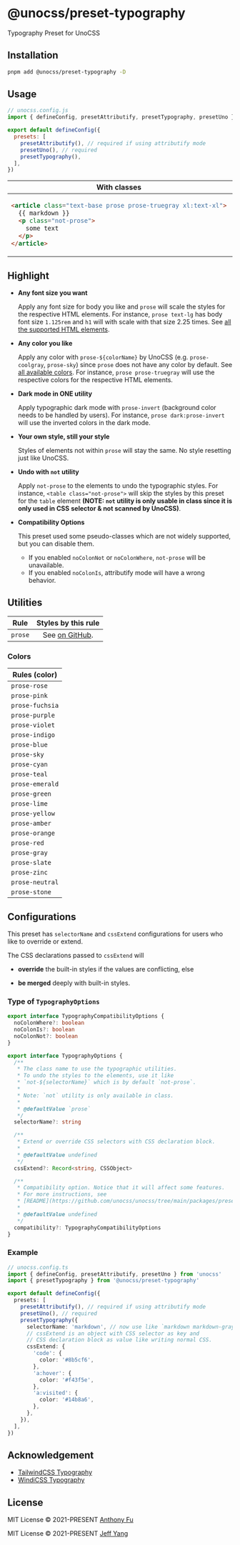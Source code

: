 # @unocss/preset-typography

Typography Preset for UnoCSS

## Installation

```bash
pnpm add @unocss/preset-typography -D
```

## Usage

```js
// unocss.config.js
import { defineConfig, presetAttributify, presetTypography, presetUno } from 'unocss'

export default defineConfig({
  presets: [
    presetAttributify(), // required if using attributify mode
    presetUno(), // required
    presetTypography(),
  ],
})
```

<table>
<thead>
<tr style="text-align: center">
<th>With classes</th>
<th>With attributes</th>
</tr>
</thead>
<tbody>
<tr>
<td>

<!-- prettier-ignore -->
```html
<article class="text-base prose prose-truegray xl:text-xl">
  {{ markdown }}
  <p class="not-prose">
    some text
  </p>
</article>
```

</td>

<td>

<!-- prettier-ignore -->
```html
<article text-base prose prose-truegray xl="text-xl">
  {{ markdown }}
  <p class="not-prose">
    not-prose is only available in class.
  </p>
</article>
```

</td>
</tr>
</tbody>
</table>

## Highlight

- **Any font size you want**

  Apply any font size for body you like and `prose` will scale the styles for
  the respective HTML elements. For instance, `prose text-lg` has body font size
  `1.125rem` and `h1` will with scale with that size 2.25 times. See [all the
  supported HTML elements].

  [all the supported html elements]: https://github.com/unocss/unocss/blob/main/packages/preset-typography/src/preflights/default.ts

- **Any color you like**

  Apply any color with `prose-${colorName}` by UnoCSS (e.g. `prose-coolgray`,
  `prose-sky`) since `prose` does not have any color by default. See
  [all available colors](#colors). For instance, `prose prose-truegray` will use
  the respective colors for the respective HTML elements.

- **Dark mode in ONE utility**

  Apply typographic dark mode with `prose-invert` (background color needs to be
  handled by users). For instance, `prose dark:prose-invert` will use the
  inverted colors in the dark mode.

- **Your own style, still your style**

  Styles of elements not within `prose` will stay the same. No style resetting
  just like UnoCSS.

- **Undo with `not` utility**

  Apply `not-prose` to the elements to undo the typographic styles. For
  instance, `<table class="not-prose">` will skip the styles by this preset for
  the `table` element **(NOTE: `not` utility is only usable in class since it is
  only used in CSS** **selector & not scanned by UnoCSS)**.

- **Compatibility Options**

  This preset used some pseudo-classes which are not widely supported, but you
  can disable them.

  - If you enabled `noColonNot` or `noColonWhere`, `not-prose` will be unavailable.
  - If you enabled `noColonIs`, attributify mode will have a wrong behavior.

## Utilities

|  Rule   |                                            Styles by this rule                                                    |
| :-----: | :---------------------------------------------------------------------------------------------------------------: |
| `prose` | See [on GitHub](https://github.com/unocss/unocss/blob/main/packages/preset-typography/src/preflights/default.ts). |

### Colors

| Rules (color)   |
| --------------- |
| `prose-rose`    |
| `prose-pink`    |
| `prose-fuchsia` |
| `prose-purple`  |
| `prose-violet`  |
| `prose-indigo`  |
| `prose-blue`    |
| `prose-sky`     |
| `prose-cyan`    |
| `prose-teal`    |
| `prose-emerald` |
| `prose-green`   |
| `prose-lime`    |
| `prose-yellow`  |
| `prose-amber`   |
| `prose-orange`  |
| `prose-red`     |
| `prose-gray`    |
| `prose-slate`   |
| `prose-zinc`    |
| `prose-neutral` |
| `prose-stone`   |

## Configurations

This preset has `selectorName` and `cssExtend` configurations for users who like
to override or extend.

The CSS declarations passed to `cssExtend` will

- **override** the built-in styles if the values are conflicting, else

- **be merged** deeply with built-in styles.

### Type of `TypographyOptions`

```ts
export interface TypographyCompatibilityOptions {
  noColonWhere?: boolean
  noColonIs?: boolean
  noColonNot?: boolean
}

export interface TypographyOptions {
  /**
   * The class name to use the typographic utilities.
   * To undo the styles to the elements, use it like
   * `not-${selectorName}` which is by default `not-prose`.
   *
   * Note: `not` utility is only available in class.
   *
   * @defaultValue `prose`
   */
  selectorName?: string

  /**
   * Extend or override CSS selectors with CSS declaration block.
   *
   * @defaultValue undefined
   */
  cssExtend?: Record<string, CSSObject>

  /**
   * Compatibility option. Notice that it will affect some features.
   * For more instructions, see
   * [README](https://github.com/unocss/unocss/tree/main/packages/preset-typography)
   *
   * @defaultValue undefined
   */
  compatibility?: TypographyCompatibilityOptions
}
```

### Example

```ts
// unocss.config.ts
import { defineConfig, presetAttributify, presetUno } from 'unocss'
import { presetTypography } from '@unocss/preset-typography'

export default defineConfig({
  presets: [
    presetAttributify(), // required if using attributify mode
    presetUno(), // required
    presetTypography({
      selectorName: 'markdown', // now use like `markdown markdown-gray`, `not-markdown`
      // cssExtend is an object with CSS selector as key and
      // CSS declaration block as value like writing normal CSS.
      cssExtend: {
        'code': {
          color: '#8b5cf6',
        },
        'a:hover': {
          color: '#f43f5e',
        },
        'a:visited': {
          color: '#14b8a6',
        },
      },
    }),
  ],
})
```

## Acknowledgement

- [TailwindCSS Typography](https://github.com/tailwindlabs/tailwindcss-typography)
- [WindiCSS Typography](https://github.com/windicss/windicss/tree/main/src/plugin/typography)

## License

MIT License &copy; 2021-PRESENT [Anthony Fu](https://github.com/antfu)

MIT License &copy; 2021-PRESENT [Jeff Yang](https://github.com/ydcjeff)
